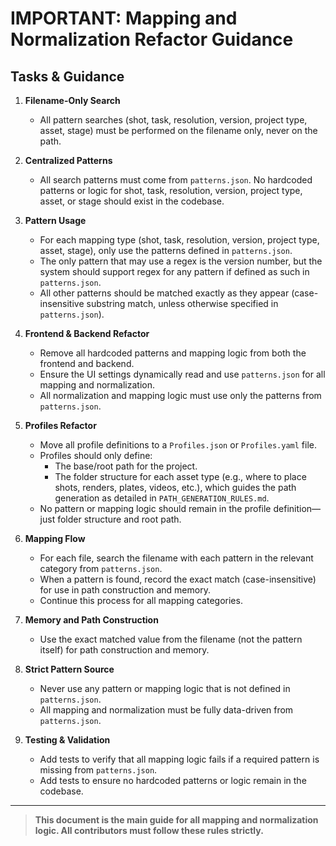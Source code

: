 # IMPORTANT: Mapping and Normalization Refactor Guidance

## Tasks & Guidance

1. **Filename-Only Search**
   - All pattern searches (shot, task, resolution, version, project type, asset, stage) must be performed on the filename only, never on the path.

2. **Centralized Patterns**
   - All search patterns must come from `patterns.json`. No hardcoded patterns or logic for shot, task, resolution, version, project type, asset, or stage should exist in the codebase.

3. **Pattern Usage**
   - For each mapping type (shot, task, resolution, version, project type, asset, stage), only use the patterns defined in `patterns.json`.
   - The only pattern that may use a regex is the version number, but the system should support regex for any pattern if defined as such in `patterns.json`.
   - All other patterns should be matched exactly as they appear (case-insensitive substring match, unless otherwise specified in `patterns.json`).

4. **Frontend & Backend Refactor**
   - Remove all hardcoded patterns and mapping logic from both the frontend and backend.
   - Ensure the UI settings dynamically read and use `patterns.json` for all mapping and normalization.
   - All normalization and mapping logic must use only the patterns from `patterns.json`.

5. **Profiles Refactor**
   - Move all profile definitions to a `Profiles.json` or `Profiles.yaml` file.
   - Profiles should only define:
     - The base/root path for the project.
     - The folder structure for each asset type (e.g., where to place shots, renders, plates, videos, etc.), which guides the path generation as detailed in `PATH_GENERATION_RULES.md`.
   - No pattern or mapping logic should remain in the profile definition—just folder structure and root path.

6. **Mapping Flow**
   - For each file, search the filename with each pattern in the relevant category from `patterns.json`.
   - When a pattern is found, record the exact match (case-insensitive) for use in path construction and memory.
   - Continue this process for all mapping categories.

7. **Memory and Path Construction**
   - Use the exact matched value from the filename (not the pattern itself) for path construction and memory.

8. **Strict Pattern Source**
   - Never use any pattern or mapping logic that is not defined in `patterns.json`.
   - All mapping and normalization must be fully data-driven from `patterns.json`.

9. **Testing & Validation**
   - Add tests to verify that all mapping logic fails if a required pattern is missing from `patterns.json`.
   - Add tests to ensure no hardcoded patterns or logic remain in the codebase.

---

> **This document is the main guide for all mapping and normalization logic. All contributors must follow these rules strictly.**
